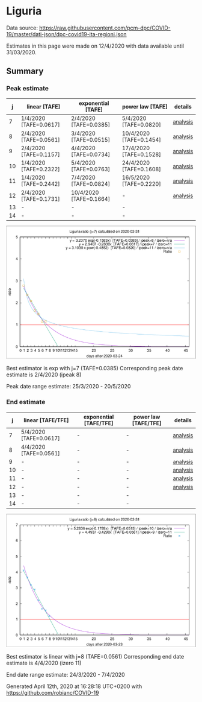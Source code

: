 # Liguria


Data source: https://raw.githubusercontent.com/pcm-dpc/COVID-19/master/dati-json/dpc-covid19-ita-regioni.json

Estimates in this page were made on 12/4/2020 with data available until 31/03/2020.


## Summary 

### Peak estimate 
|j|linear [TAFE]|exponential [TAFE]|power law [TAFE]|details|
|---|----|-----------|---------|-------|
|7|1/4/2020 [TAFE=0.0617]|2/4/2020 [TAFE=0.0385]|5/4/2020 [TAFE=0.0820]|[analysis](COVID-19_liguria_j7_2020-03-31.md)|
|8|2/4/2020 [TAFE=0.0561]|3/4/2020 [TAFE=0.0515]|10/4/2020 [TAFE=0.1454]|[analysis](COVID-19_liguria_j8_2020-03-31.md)|
|9|2/4/2020 [TAFE=0.1157]|4/4/2020 [TAFE=0.0734]|17/4/2020 [TAFE=0.1528]|[analysis](COVID-19_liguria_j9_2020-03-31.md)|
|10|1/4/2020 [TAFE=0.2322]|5/4/2020 [TAFE=0.0763]|24/4/2020 [TAFE=0.1608]|[analysis](COVID-19_liguria_j10_2020-03-31.md)|
|11|1/4/2020 [TAFE=0.2442]|7/4/2020 [TAFE=0.0824]|16/5/2020 [TAFE=0.2220]|[analysis](COVID-19_liguria_j11_2020-03-31.md)|
|12|2/4/2020 [TAFE=0.1731]|10/4/2020 [TAFE=0.1664]|-|[analysis](COVID-19_liguria_j12_2020-03-31.md)|
|13|-|-|-||
|14|-|-|-||

![best peak estimate](COVID-19_liguria_j7_2020-03-31.png)

Best estimator is exp with j=7 (TAFE=0.0385)
Corresponding peak date estimate is 2/4/2020 (ipeak 8)


Peak date range estimate: 25/3/2020 - 20/5/2020

### End estimate 
|j|linear [TAFE/TFE]|exponential [TAFE/TFE]|power law [TAFE/TFE]|details|
|---|----|-----------|---------|-------|
|7|5/4/2020 [TAFE=0.0617]|-|-|[analysis](COVID-19_liguria_j7_2020-03-31.md)|
|8|4/4/2020 [TAFE=0.0561]|-|-|[analysis](COVID-19_liguria_j8_2020-03-31.md)|
|9|-|-|-|[analysis](COVID-19_liguria_j9_2020-03-31.md)|
|10|-|-|-|[analysis](COVID-19_liguria_j10_2020-03-31.md)|
|11|-|-|-|[analysis](COVID-19_liguria_j11_2020-03-31.md)|
|12|-|-|-|[analysis](COVID-19_liguria_j12_2020-03-31.md)|
|13|-|-|-||
|14|-|-|-||

![best zero estimate](COVID-19_liguria_j8_2020-03-31.png)

Best estimator is linear with j=8 (TAFE=0.0561)
Corresponding end date estimate is 4/4/2020 (izero 11)


End date range estimate: 24/3/2020 - 7/4/2020

Generated April 12th, 2020 at 16:28:18 UTC+0200 with https://github.com/robianc/COVID-19
